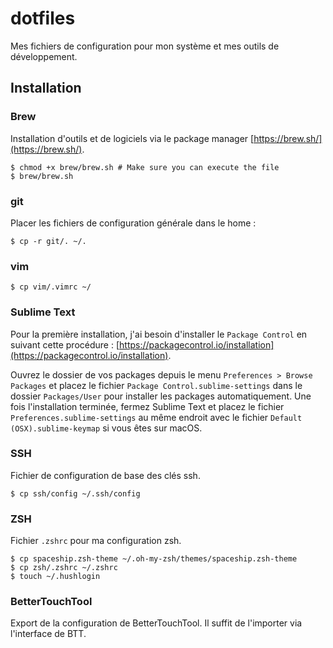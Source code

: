 # dotfiles

Mes fichiers de configuration pour mon système et mes outils de développement.

## Installation

### Brew

Installation d'outils et de logiciels via le package manager [https://brew.sh/](https://brew.sh/).

```
$ chmod +x brew/brew.sh # Make sure you can execute the file
$ brew/brew.sh
```

### git

Placer les fichiers de configuration générale dans le home :

```
$ cp -r git/. ~/.
```

### vim

```
$ cp vim/.vimrc ~/
```

### Sublime Text

Pour la première installation, j'ai besoin d'installer le ```Package Control``` en suivant cette procédure : [https://packagecontrol.io/installation](https://packagecontrol.io/installation).

Ouvrez le dossier de vos packages depuis le menu ```Preferences > Browse Packages``` et placez le fichier ```Package Control.sublime-settings``` dans le dossier ```Packages/User``` pour installer les packages automatiquement.
Une fois l'installation terminée, fermez Sublime Text et placez le fichier ```Preferences.sublime-settings``` au même endroit avec le fichier ```Default (OSX).sublime-keymap``` si vous êtes sur macOS.

### SSH

Fichier de configuration de base des clés ssh.

```
$ cp ssh/config ~/.ssh/config
```

### ZSH

Fichier ```.zshrc``` pour ma configuration zsh.

```
$ cp spaceship.zsh-theme ~/.oh-my-zsh/themes/spaceship.zsh-theme
$ cp zsh/.zshrc ~/.zshrc
$ touch ~/.hushlogin
```

### BetterTouchTool

Export de la configuration de BetterTouchTool. Il suffit de l'importer via l'interface de BTT.
